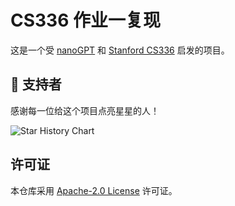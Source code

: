 # CS336 作业一复现

这是一个受 [nanoGPT](https://github.com/karpathy/nanoGPT) 和 [Stanford CS336](https://cs336.stanford.edu/) 启发的项目。

## 🫶 支持者

感谢每一位给这个项目点亮星星的人！

<!-- 
  重要：请将下面的 "YourUsername/YourRepoName" 替换成你自己的 GitHub 用户名和仓库名 
-->
<picture>
  <source media="(prefers-color-scheme: dark)" srcset="https://api.star-history.com/svg?repos=liuhaoran124578/cs336_basics&type=Date&theme=dark"/>
  <source media="(prefers-color-scheme: light)" srcset="https://api.star-history.com/svg?repos=liuhaoran124578/cs336_basics&type=Date"/>
  <img alt="Star History Chart" src="https://api.star-history.com/svg?repos=liuhaoran124578/cs336_basics&type=Date"/>
</picture>

## 许可证

本仓库采用 [Apache-2.0 License](LICENSE) 许可证。
